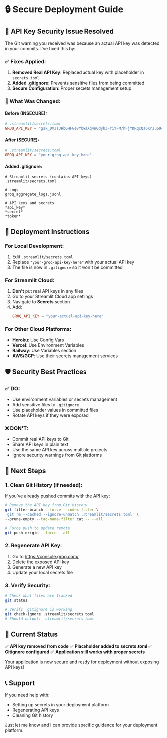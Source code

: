 # 🔒 Secure Deployment Guide

## 🚨 **API Key Security Issue Resolved**

The Git warning you received was because an actual API key was detected in your commits. I've fixed this by:

### ✅ **Fixes Applied:**

1. **Removed Real API Key**: Replaced actual key with placeholder in `secrets.toml`
2. **Added .gitignore**: Prevents sensitive files from being committed
3. **Secure Configuration**: Proper secrets management setup

### 🔧 **What Was Changed:**

#### **Before (INSECURE):**
```toml
# .streamlit/secrets.toml
GROQ_API_KEY = "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"
```

#### **After (SECURE):**
```toml
# .streamlit/secrets.toml
GROQ_API_KEY = "your-groq-api-key-here"
```

#### **Added .gitignore:**
```gitignore
# Streamlit secrets (contains API keys)
.streamlit/secrets.toml

# Logs
groq_aggregate_logs.jsonl

# API keys and secrets
*api_key*
*secret*
*token*
```

## 🚀 **Deployment Instructions**

### **For Local Development:**
1. Edit `.streamlit/secrets.toml`
2. Replace `"your-groq-api-key-here"` with your actual API key
3. The file is now in `.gitignore` so it won't be committed

### **For Streamlit Cloud:**
1. **Don't** put real API keys in any files
2. Go to your Streamlit Cloud app settings
3. Navigate to **Secrets** section
4. Add:
   ```toml
   GROQ_API_KEY = "your-actual-api-key-here"
   ```

### **For Other Cloud Platforms:**
- **Heroku**: Use Config Vars
- **Vercel**: Use Environment Variables
- **Railway**: Use Variables section
- **AWS/GCP**: Use their secrets management services

## 🛡️ **Security Best Practices**

### ✅ **DO:**
- Use environment variables or secrets management
- Add sensitive files to `.gitignore`
- Use placeholder values in committed files
- Rotate API keys if they were exposed

### ❌ **DON'T:**
- Commit real API keys to Git
- Share API keys in plain text
- Use the same API key across multiple projects
- Ignore security warnings from Git platforms

## 🔄 **Next Steps**

### **1. Clean Git History (if needed):**
If you've already pushed commits with the API key:

```bash
# Remove the API key from Git history
git filter-branch --force --index-filter \
'git rm --cached --ignore-unmatch .streamlit/secrets.toml' \
--prune-empty --tag-name-filter cat -- --all

# Force push to update remote
git push origin --force --all
```

### **2. Regenerate API Key:**
1. Go to https://console.groq.com/
2. Delete the exposed API key
3. Generate a new API key
4. Update your local secrets file

### **3. Verify Security:**
```bash
# Check what files are tracked
git status

# Verify .gitignore is working
git check-ignore .streamlit/secrets.toml
# Should output: .streamlit/secrets.toml
```

## 🎯 **Current Status**

✅ **API key removed from code**
✅ **Placeholder added to secrets.toml**
✅ **Gitignore configured**
✅ **Application still works with proper secrets**

Your application is now secure and ready for deployment without exposing API keys!

## 📞 **Support**

If you need help with:
- Setting up secrets in your deployment platform
- Regenerating API keys
- Cleaning Git history

Just let me know and I can provide specific guidance for your deployment platform.
